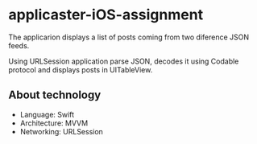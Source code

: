 # applicaster-iOS-assignment

The applicarion displays a list of posts coming from two diference JSON feeds.

Using URLSession application parse JSON, decodes it using Codable protocol and displays posts in UITableView.


## About technology
- Language: Swift
- Architecture: MVVM
- Networking: URLSession